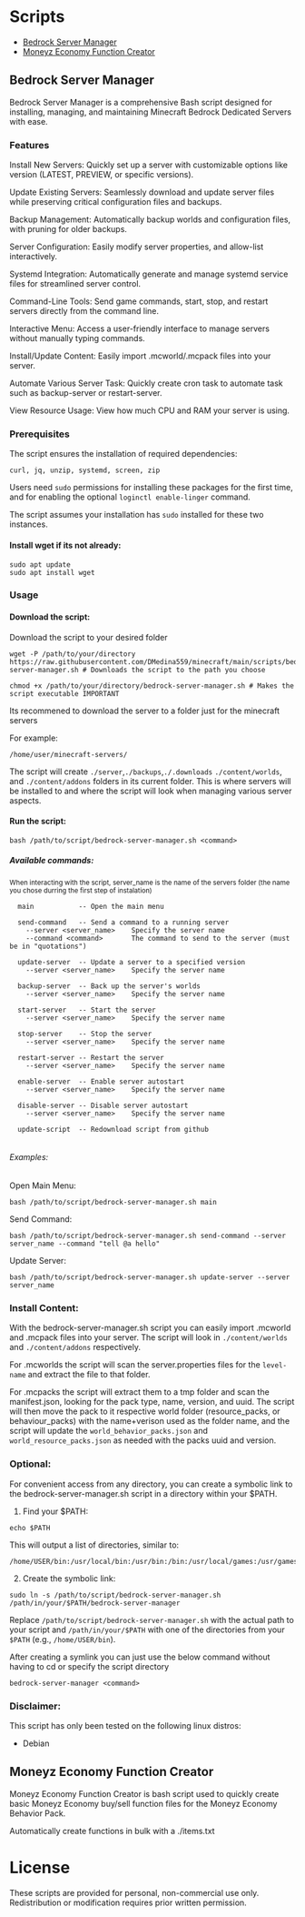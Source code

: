 # Scripts

- [Bedrock Server Manager](#bedrock-server-manager)
- [Moneyz Economy Function Creator](#moneyz-economy-function-creator)

## Bedrock Server Manager

Bedrock Server Manager is a comprehensive Bash script designed for installing, managing, and maintaining Minecraft Bedrock Dedicated Servers with ease.

### Features

Install New Servers: Quickly set up a server with customizable options like version (LATEST, PREVIEW, or specific versions).

Update Existing Servers: Seamlessly download and update server files while preserving critical configuration files and backups.

Backup Management: Automatically backup worlds and configuration files, with pruning for older backups.

Server Configuration: Easily modify server properties, and allow-list interactively.

Systemd Integration: Automatically generate and manage systemd service files for streamlined server control.

Command-Line Tools: Send game commands, start, stop, and restart servers directly from the command line.

Interactive Menu: Access a user-friendly interface to manage servers without manually typing commands.

Install/Update Content: Easily import .mcworld/.mcpack files into your server.

Automate Various Server Task: Quickly create cron task to automate task such as backup-server or restart-server.

View Resource Usage: View how much CPU and RAM your server is using.

### Prerequisites

The script ensures the installation of required dependencies:

`curl, jq, unzip, systemd, screen, zip`

Users need `sudo` permissions for installing these packages for the first time, and for enabling the optional `loginctl enable-linger` command. 

The script assumes your installation has `sudo` installed for these two instances.

#### Install wget if its not already:

```
sudo apt update
sudo apt install wget
```


### Usage

#### Download the script:

Download the script to your desired folder

```
wget -P /path/to/your/directory https://raw.githubusercontent.com/DMedina559/minecraft/main/scripts/bedrock-server-manager.sh # Downloads the script to the path you choose

chmod +x /path/to/your/directory/bedrock-server-manager.sh # Makes the script executable IMPORTANT
```
Its recommened to download the server to a folder just for the minecraft servers

For example:

`/home/user/minecraft-servers/`

The script will create `./server`,`./backups`,`./.downloads` `./content/worlds`, and `./content/addons` folders in its current folder. This is where servers will be installed to and where the script will look when managing various server aspects.

#### Run the script:

```
bash /path/to/script/bedrock-server-manager.sh <command>
```

##### Available commands:

<sub>When interacting with the script, server_name is the name of the servers folder (the name you chose durring the first step of instalation)</sub>

```
  main           -- Open the main menu
  
  send-command   -- Send a command to a running server
    --server <server_name>    Specify the server name
    --command <command>       The command to send to the server (must be in "quotations")

  update-server  -- Update a server to a specified version
    --server <server_name>    Specify the server name

  backup-server  -- Back up the server's worlds
    --server <server_name>    Specify the server name

  start-server   -- Start the server
    --server <server_name>    Specify the server name

  stop-server    -- Stop the server
    --server <server_name>    Specify the server name

  restart-server -- Restart the server
    --server <server_name>    Specify the server name

  enable-server  -- Enable server autostart
    --server <server_name>    Specify the server name
 
  disable-server -- Disable server autostart
    --server <server_name>    Specify the server name

  update-script  -- Redownload script from github
      
```

###### Examples:

Open Main Menu:

```
bash /path/to/script/bedrock-server-manager.sh main
```

Send Command:
```
bash /path/to/script/bedrock-server-manager.sh send-command --server server_name --command "tell @a hello"
```

Update Server:

```
bash /path/to/script/bedrock-server-manager.sh update-server --server server_name
```


### Install Content:

With the bedrock-server-manager.sh script you can easily import .mcworld and .mcpack files into your server. The script will look in `./content/worlds` and `./content/addons` respectively. 

For .mcworlds the script will scan the server.properties files for the `level-name` and extract the file to that folder.

For .mcpacks the script will extract them to a tmp folder and scan the manifest.json, looking for the pack type, name, version, and uuid. The script will then move the pack to it respective world folder (resource_packs, or behaviour_packs) with the name+verison used as the folder name, and the script will update the `world_behavior_packs.json` and `world_resource_packs.json` as needed with the packs uuid and version.
### Optional:

For convenient access from any directory, you can create a symbolic link to the bedrock-server-manager.sh script in a directory within your $PATH.

1. Find your $PATH:

```
echo $PATH
```

This will output a list of directories, similar to:

```
/home/USER/bin:/usr/local/bin:/usr/bin:/bin:/usr/local/games:/usr/games
```

2. Create the symbolic link:

```
sudo ln -s /path/to/script/bedrock-server-manager.sh /path/in/your/$PATH/bedrock-server-manager
```

Replace `/path/to/script/bedrock-server-manager.sh` with the actual path to your script and `/path/in/your/$PATH` with one of the directories from your `$PATH` (e.g., `/home/USER/bin`).

After creating a symlink you can just use the below command without having to cd or specify the script directory

```
bedrock-server-manager <command>
```

### Disclaimer:

This script has only been tested on the following linux distros:

- Debian

## Moneyz Economy Function Creator

Moneyz Economy Function Creator is bash script used to quickly create basic Moneyz Economy buy/sell function files for the Moneyz Economy Behavior Pack. 

Automatically create functions in bulk with a ./items.txt

# License

These scripts are provided for personal, non-commercial use only. Redistribution or modification requires prior written permission.